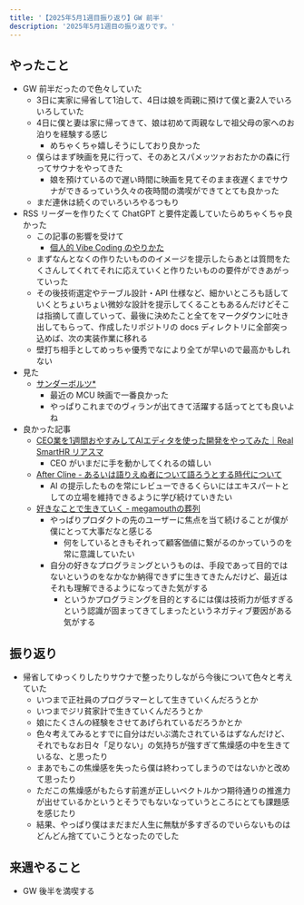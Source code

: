 ```yaml
---
title: '【2025年5月1週目振り返り】GW 前半'
description: '2025年5月1週目の振り返りです。'
---
```


## やったこと

- GW 前半だったので色々していた
  - 3日に実家に帰省して1泊して、4日は娘を両親に預けて僕と妻2人でいろいろしていた
  - 4日に僕と妻は家に帰ってきて、娘は初めて両親なしで祖父母の家へのお泊りを経験する感じ
    - めちゃくちゃ嬉しそうにしており良かった
  - 僕らはまず映画を見に行って、そのあとスパメッツァおおたかの森に行ってサウナをやってきた
    - 娘を預けているので遅い時間に映画を見てそのまま夜遅くまでサウナができるっていう久々の夜時間の満喫ができてとても良かった
  - まだ連休は続くのでいろいろやるつもり
- RSS リーダーを作りたくて ChatGPT と要件定義していたらめちゃくちゃ良かった
  - この記事の影響を受けて
    - [個人的 Vibe Coding のやりかた](https://zenn.dev/yoshiko/articles/my-vibe-coding)
  - まずなんとなくの作りたいもののイメージを提示したらあとは質問をたくさんしてくれてそれに応えていくと作りたいものの要件ができあがっていった
  - その後技術選定やテーブル設計・API 仕様など、細かいところも話していくとちょいちょい微妙な設計を提示してくることもあるんだけどそこは指摘して直していって、最後に決めたこと全てをマークダウンに吐き出してもらって、作成したリポジトリの docs ディレクトリに全部突っ込めば、次の実装作業に移れる
  - 壁打ち相手としてめっちゃ優秀でなにより全てが早いので最高かもしれない
- 見た
  - [サンダーボルツ*](https://marvel.disney.co.jp/movie/thunderbolts)
    - 最近の MCU 映画で一番良かった
    - やっぱりこれまでのヴィランが出てきて活躍する話ってとても良いよね
- 良かった記事
  - [CEO業を1週間おやすみしてAIエディタを使った開発をやってみた｜Real SmartHR リアスマ](https://real.smarthr.co.jp/articles/times_serizawa_0001)
    - CEO がいまだに手を動かしてくれるの嬉しい
  - [After Cline - あるいは語りえぬ者について語ろうとする時代について](https://gist.github.com/mizchi/1ad9d75fd008201571e85496fc736185)
    - AI の提示したものを常にレビューできるくらいにはエキスパートとしての立場を維持できるように学び続けていきたい
  - [好きなことで生きていく - megamouthの葬列](https://www.megamouth.info/entry/2025/04/30/104014)
    - やっぱりプロダクトの先のユーザーに焦点を当て続けることが僕が僕にとって大事だなと感じる
      - 何をしているときもそれって顧客価値に繋がるのかっていうのを常に意識していたい
    - 自分の好きなプログラミングというものは、手段であって目的ではないというのをなかなか納得できずに生きてきたんだけど、最近はそれも理解できるようになってきた気がする
      - というかプログラミングを目的とするには僕は技術力が低すぎるという認識が固まってきてしまったというネガティブ要因がある気がする

## 振り返り

- 帰省してゆっくりしたりサウナで整ったりしながら今後について色々と考えていた
  - いつまで正社員のプログラマーとして生きていくんだろうとか
  - いつまでジリ貧家計で生きていくんだろうとか
  - 娘にたくさんの経験をさせてあげられているだろうかとか
  - 色々考えてみるとすでに自分はだいぶ満たされているはずなんだけど、それでもなお日々「足りない」の気持ちが強すぎて焦燥感の中を生きているな、と思ったり
  - まあでもこの焦燥感を失ったら僕は終わってしまうのではないかと改めて思ったり
  - ただこの焦燥感がもたらす前進が正しいベクトルかつ期待通りの推進力が出せているかというとそうでもないなっていうところにとても課題感を感じたり
  - 結果、やっぱり僕はまだまだ人生に無駄が多すぎるのでいらないものはどんどん捨てていこうとなったのでした

## 来週やること

- GW 後半を満喫する
